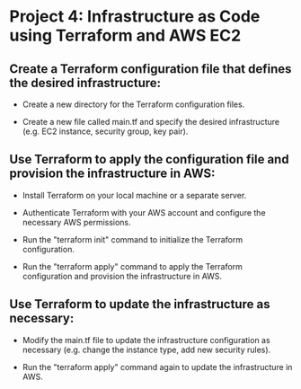 # Project 4: Infrastructure as Code using Terraform and AWS EC2


## Create a Terraform configuration file that defines the desired infrastructure:

+ Create a new directory for the Terraform configuration files.

+ Create a new file called main.tf and specify the desired infrastructure (e.g. EC2 instance, security group, key pair).

## Use Terraform to apply the configuration file and provision the infrastructure in AWS:

+ Install Terraform on your local machine or a separate server.

+ Authenticate Terraform with your AWS account and configure the necessary AWS permissions.

+ Run the "terraform init" command to initialize the Terraform configuration.

+ Run the "terraform apply" command to apply the Terraform configuration and provision the infrastructure in AWS.

## Use Terraform to update the infrastructure as necessary:

+ Modify the main.tf file to update the infrastructure configuration as necessary (e.g. change the instance type, add new security rules).

+ Run the "terraform apply" command again to update the infrastructure in AWS.
















